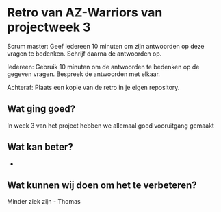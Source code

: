 # Retro van AZ-Warriors van projectweek 3
Scrum master: Geef iedereen 10 minuten om zijn antwoorden op deze vragen te bedenken. Schrijf daarna de antwoorden op. 

Iedereen: Gebruik 10 minuten om de antwoorden te bedenken op de gegeven vragen. Bespreek de antwoorden met elkaar.

Achteraf: Plaats een kopie van de retro in je eigen repository.

## Wat ging goed?
 In week 3 van het project hebben we allemaal goed vooruitgang gemaakt

## Wat kan beter?
-

## Wat kunnen wij doen om het te verbeteren?
Minder ziek zijn - Thomas